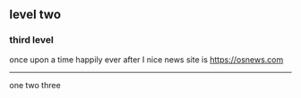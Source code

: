 ## level two
### third level

once upon a time 
happily ever after
I nice news site is <https://osnews.com>

---

one two three
